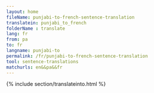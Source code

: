 ```yaml
---
layout: home
fileName: punjabi-to-french-sentence-translation
translatein: punjabi_to_french
folderName : translate
lang: fr
from: pa
to: fr
langname: punjabi-to
permalink: /fr/punjabi-to-french-sentence-translation
tool: sentence-translations
matchurls: en&&pa&&fr
---
```

{% include section/translateinto.html %}
